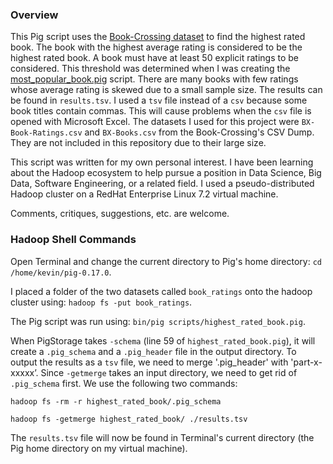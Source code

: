 ### Overview
This Pig script uses the [Book-Crossing dataset](http://www2.informatik.uni-freiburg.de/~cziegler/BX/) to find the highest rated book. The book with the highest average rating is considered to be the highest rated book. A book must have at least 50 explicit ratings to be considered. This threshold was determined when I was creating the [most_popular_book.pig](https://github.com/keving90/Most_Popular_Book_Pig) script. There are many books with few ratings whose average rating is skewed due to a small sample size. The results can be found in `results.tsv`. I used a `tsv` file instead of a `csv` because some book titles contain commas. This will cause problems when the `csv` file is opened with Microsoft Excel. The datasets I used for this project were `BX-Book-Ratings.csv` and `BX-Books.csv` from the Book-Crossing's CSV Dump. They are not included in this repository due to their large size.

This script was written for my own personal interest. I have been learning about the Hadoop ecosystem to help pursue a position in 
Data Science, Big Data, Software Engineering, or a related field. I used a pseudo-distributed Hadoop cluster on a RedHat Enterprise Linux 7.2 virtual machine.

Comments, critiques, suggestions, etc. are welcome.

### Hadoop Shell Commands

Open Terminal and change the current directory to Pig's home directory: `cd /home/kevin/pig-0.17.0`.

I placed a folder of the two datasets called `book_ratings` onto the hadoop cluster using: `hadoop fs -put book_ratings`.

The Pig script was run using: `bin/pig scripts/highest_rated_book.pig`.

When PigStorage takes `-schema` (line 59 of `highest_rated_book.pig`), it will create a `.pig_schema` and a `.pig_header` file in the output directory. To output the results as a `tsv` file, we need to merge '.pig_header' with 'part-x-xxxxx’. Since `-getmerge` takes an input directory, we need to get rid of `.pig_schema` first. We use the following two commands:

`hadoop fs -rm -r highest_rated_book/.pig_schema`

`hadoop fs -getmerge highest_rated_book/ ./results.tsv`

The `results.tsv` file will now be found in Terminal's current directory (the Pig home directory on my virtual machine).

